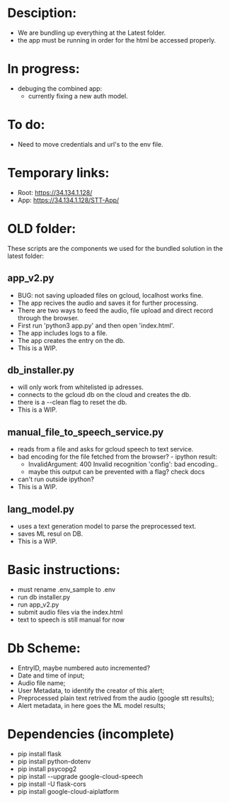 # Desciption:
- We are bundling up everything at the Latest folder.
- the app must be running in order for the html be accessed properly.

# In progress:
- debuging the combined app:
	- currently fixing a new auth model.

# To do:
- Need to move credentials and url's to the env file.

# Temporary links:
- Root: https://34.134.1.128/
- App: https://34.134.1.128/STT-App/

# OLD folder:
These scripts are the components we used for the bundled solution in the latest folder:

## app_v2.py
- BUG: not saving uploaded files on gcloud, localhost works fine.
- The app recives the audio and saves it for further processing.
- There are two ways to feed the audio, file upload and direct record through the browser.
- First run 'python3 app.py' and then open 'index.html'.
- The app includes logs to a file.
- The app creates the entry on the db.
- This is a WIP.

## db_installer.py
- will only work from whitelisted ip adresses.
- connects to the gcloud db on the cloud and creates the db.
- there is a --clean flag to reset the db.
- This is a WIP.

## manual_file_to_speech_service.py
- reads from a file and asks for gcloud speech to text service.
- bad encoding for the file fetched from the browser? - ipython result:
	- InvalidArgument: 400 Invalid recognition 'config': bad encoding..
	- maybe this output can be prevented with a flag? check docs
- can't run outside ipython? 
- This is a WIP.

## lang_model.py
- uses a text generation model to parse the preprocessed text.
- saves ML resul on DB.
- This is a WIP.

# Basic instructions:
- must rename .env_sample to .env
- run db installer.py
- run app_v2.py
- submit audio files via the index.html
- text to speech is still manual for now

# Db Scheme:
- EntryID, maybe numbered auto incremented?
- Date and time of input;
- Audio file name;
- User Metadata, to identify the creator of this alert;
- Preprocessed plain text retrived from the audio (google stt results);
- Alert metadata, in here goes the ML model results;

# Dependencies (incomplete)
- pip install flask
- pip install python-dotenv
- pip install psycopg2
- pip install --upgrade google-cloud-speech
- pip install -U flask-cors
- pip install google-cloud-aiplatform
